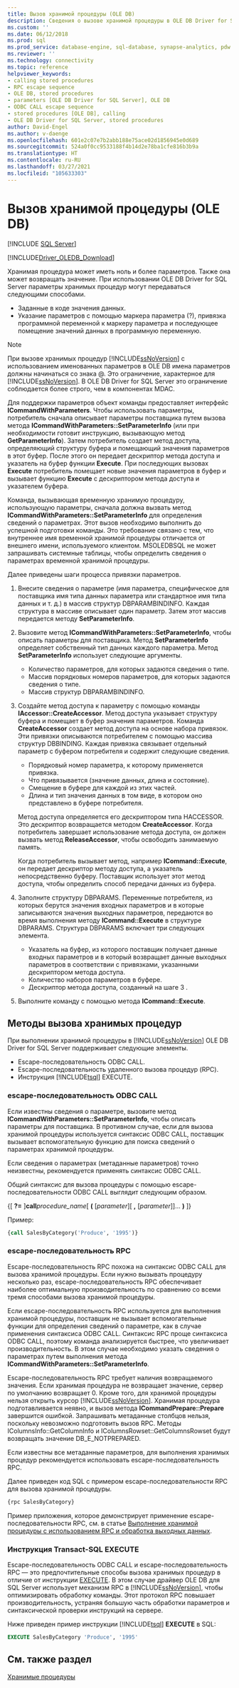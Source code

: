 ```yaml
---
title: Вызов хранимой процедуры (OLE DB)
description: Сведения о вызове хранимой процедуры в OLE DB Driver for SQL Server в том числе о способах передачи значений параметров.
ms.custom: ''
ms.date: 06/12/2018
ms.prod: sql
ms.prod_service: database-engine, sql-database, synapse-analytics, pdw
ms.reviewer: ''
ms.technology: connectivity
ms.topic: reference
helpviewer_keywords:
- calling stored procedures
- RPC escape sequence
- OLE DB, stored procedures
- parameters [OLE DB Driver for SQL Server], OLE DB
- ODBC CALL escape sequence
- stored procedures [OLE DB], calling
- OLE DB Driver for SQL Server, stored procedures
author: David-Engel
ms.author: v-daenge
ms.openlocfilehash: 601e2c07e7b2abb188e75ace02d1856945e0d689
ms.sourcegitcommit: 524a0f0cc9533188f4b14d2e78ba1cfe816b3b9a
ms.translationtype: HT
ms.contentlocale: ru-RU
ms.lasthandoff: 03/27/2021
ms.locfileid: "105633303"
---
```

# <a name="calling-a-stored-procedure-ole-db"></a>Вызов хранимой процедуры (OLE DB)

[!INCLUDE [SQL Server](../../../includes/applies-to-version/sql-asdb-asdbmi-asa-pdw.md)]

[!INCLUDE[Driver_OLEDB_Download](../../../includes/driver_oledb_download.md)]

Хранимая процедура может иметь ноль и более параметров. Также она может возвращать значение. При использовании OLE DB Driver for SQL Server параметры хранимых процедур могут передаваться следующими способами.  
  
- Заданные в коде значения данных.
- Указание параметров с помощью маркера параметра (?), привязка программной переменной к маркеру параметра и последующее помещение значений данных в программную переменную.

> [!NOTE]
> При вызове хранимых процедур [!INCLUDE[ssNoVersion](../../../includes/ssnoversion-md.md)] с использованием именованных параметров в OLE DB имена параметров должны начинаться со знака \@. Это ограничение, характерное для [!INCLUDE[ssNoVersion](../../../includes/ssnoversion-md.md)]. В OLE DB Driver for SQL Server это ограничение соблюдается более строго, чем в компонентах MDAC.
  
Для поддержки параметров объект команды предоставляет интерфейс **ICommandWithParameters**. Чтобы использовать параметры, потребитель сначала описывает параметры поставщика путем вызова метода **ICommandWithParameters::SetParameterInfo** (или при необходимости готовит инструкцию, вызывающую метод **GetParameterInfo**). Затем потребитель создает метод доступа, определяющий структуру буфера и помещающий значения параметров в этот буфер. После этого он передает дескриптор метода доступа и указатель на буфер функции **Execute**. При последующих вызовах **Execute** потребитель помещает новые значения параметров в буфер и вызывает функцию **Execute** с дескриптором метода доступа и указателем буфера.

Команда, вызывающая временную хранимую процедуру, использующую параметры, сначала должна вызвать метод **ICommandWithParameters::SetParameterInfo** для определения сведений о параметрах. Этот вызов необходимо выполнить до успешной подготовки команды. Это требование связано с тем, что внутреннее имя временной хранимой процедуры отличается от внешнего имени, используемого клиентом. MSOLEDBSQL не может запрашивать системные таблицы, чтобы определить сведения о параметрах временной хранимой процедуры.

Далее приведены шаги процесса привязки параметров.

1. Внесите сведения о параметре (имя параметра, специфическое для поставщика имя типа данных параметра или стандартное имя типа данных и т. д.) в массив структур DBPARAMBINDINFO. Каждая структура в массиве описывает один параметр. Затем этот массив передается методу **SetParameterInfo**.
2. Вызовите метод **ICommandWithParameters::SetParameterInfo**, чтобы описать параметры для поставщика. Метод **SetParameterInfo** определяет собственный тип данных каждого параметра. Метод **SetParameterInfo** использует следующие аргументы.
    - Количество параметров, для которых задаются сведения о типе.
    - Массив порядковых номеров параметров, для которых задаются сведения о типе.
    - Массив структур DBPARAMBINDINFO.
3. Создайте метод доступа к параметру с помощью команды **IAccessor::CreateAccessor**. Метод доступа указывает структуру буфера и помещает в буфер значения параметров. Команда **CreateAccessor** создает метод доступа на основе набора привязок. Эти привязки описываются потребителем с помощью массива структур DBBINDING. Каждая привязка связывает отдельный параметр с буфером потребителя и содержит следующие сведения.
    - Порядковый номер параметра, к которому применяется привязка.
    - Что привязывается (значение данных, длина и состояние).
    - Смещение в буфере для каждой из этих частей.
    - Длина и тип значения данных в том виде, в котором оно представлено в буфере потребителя.

    Метод доступа определяется его дескриптором типа HACCESSOR. Это дескриптор возвращается методом **CreateAccessor**. Когда потребитель завершает использование метода доступа, он должен вызвать метод **ReleaseAccessor**, чтобы освободить занимаемую память.  
  
    Когда потребитель вызывает метод, например **ICommand::Execute**, он передает дескриптор методу доступа, а указатель непосредственно буферу. Поставщик использует этот метод доступа, чтобы определить способ передачи данных из буфера.
4. Заполните структуру DBPARAMS. Переменные потребителя, из которых берутся значения входных параметров и в которые записываются значения выходных параметров, передаются во время выполнения методу **ICommand::Execute** в структуре DBPARAMS. Структура DBPARAMS включает три следующих элемента.
    - Указатель на буфер, из которого поставщик получает данные входных параметров и в который возвращает данные выходных параметров в соответствии с привязками, указанными дескриптором метода доступа.
    - Количество наборов параметров в буфере.
    - Дескриптор метода доступа, созданный на шаге 3 .
5. Выполните команду с помощью метода **ICommand::Execute**.

## <a name="methods-of-calling-a-stored-procedure"></a>Методы вызова хранимых процедур

При выполнении хранимой процедуры в [!INCLUDE[ssNoVersion](../../../includes/ssnoversion-md.md)] OLE DB Driver for SQL Server поддерживает следующие элементы.

- Escape-последовательность ODBC CALL.
- Escape-последовательность удаленного вызова процедур (RPC).
- Инструкция [!INCLUDE[tsql](../../../includes/tsql-md.md)] EXECUTE.

### <a name="odbc-call-escape-sequence"></a>escape-последовательность ODBC CALL  

Если известны сведения о параметре, вызовите метод **ICommandWithParameters::SetParameterInfo**, чтобы описать параметры для поставщика. В противном случае, если для вызова хранимой процедуры используется синтаксис ODBC CALL, поставщик вызывает вспомогательную функцию для поиска сведений о параметрах хранимой процедуры.

Если сведения о параметрах (метаданные параметров) точно неизвестны, рекомендуется применять синтаксис ODBC CALL.

Общий синтаксис для вызова процедуры с помощью escape-последовательности ODBC CALL выглядит следующим образом.

{[ **?=** ]**call**_procedure\_name_[ **(** [*parameter*][ **,** [_parameter_]]... **)** ]}

Пример:

```sql
{call SalesByCategory('Produce', '1995')}
```

### <a name="rpc-escape-sequence"></a>escape-последовательность RPC

Escape-последовательность RPC похожа на синтаксис ODBC CALL для вызова хранимой процедуры. Если нужно вызывать процедуру несколько раз, escape-последовательность RPC обеспечивает наиболее оптимальную производительность по сравнению со всеми тремя способами вызова хранимой процедуры.

Если escape-последовательность RPC используется для выполнения хранимой процедуры, поставщик не вызывает вспомогательные функции для определения сведений о параметре, как в случае применения синтаксиса ODBC CALL. Синтаксис RPC проще синтаксиса ODBC CALL, поэтому команда анализируется быстрее, что увеличивает производительность. В этом случае необходимо указать сведения о параметрах путем выполнения метода **ICommandWithParameters::SetParameterInfo**.

Escape-последовательность RPC требует наличия возвращаемого значения. Если хранимая процедура не возвращает значение, сервер по умолчанию возвращает 0. Кроме того, для хранимой процедуры нельзя открыть курсор [!INCLUDE[ssNoVersion](../../../includes/ssnoversion-md.md)]. Хранимая процедура подготавливается неявно, и вызов метода **ICommandPrepare::Prepare** завершится ошибкой. Запрашивать метаданные столбцов нельзя, поскольку невозможно подготовить вызов RPC. Методы IColumnsInfo::GetColumnInfo и IColumnsRowset::GetColumnsRowset будут возвращать значение DB_E_NOTPREPARED.

Если известны все метаданные параметров, для выполнения хранимых процедур рекомендуется использовать escape-последовательность RPC.

Далее приведен код SQL с примером escape-последовательности RPC для вызова хранимой процедуры.

```sql
{rpc SalesByCategory}
```

Пример приложения, которое демонстрирует применение escape-последовательности RPC, см. в статье [Выполнение хранимой процедуры с использованием RPC и обработка выходных данных](../ole-db-how-to/results/execute-stored-procedure-with-rpc-and-process-output.md).

### <a name="transact-sql-execute-statement"></a>Инструкция Transact-SQL EXECUTE

Escape-последовательность ODBC CALL и escape-последовательность RPC — это предпочтительные способы вызова хранимых процедур в отличие от инструкции [EXECUTE](../../../t-sql/language-elements/execute-transact-sql.md). В этом случае драйвер OLE DB для SQL Server использует механизм RPC в [!INCLUDE[ssNoVersion](../../../includes/ssnoversion-md.md)], чтобы оптимизировать обработку команды. Этот протокол RPC повышает производительность, устраняя большую часть обработки параметров и синтаксической проверки инструкций на сервере.

Ниже приведен пример инструкции [!INCLUDE[tsql](../../../includes/tsql-md.md)] **EXECUTE** в SQL:

```sql
EXECUTE SalesByCategory 'Produce', '1995'
```

## <a name="see-also"></a>См. также раздел

[Хранимые процедуры](stored-procedures.md)

